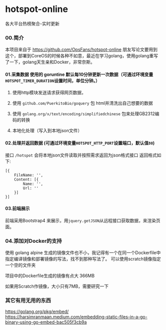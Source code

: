 # hotspot-online

各大平台热榜聚合-实时更新

### 00.简介
本项目来自于 https://github.com/OpsFans/hotspot-online
朋友写论文要用到这个，部署到CoreOS的时候各种不如意，最近在学习golang，使用golang重写了一下，golang天生亲和Docker，非常奈斯。

#### 01.采集数据 使用的 goruntine 默认每10分钟更新一次数据（可通过环境变量`HOTSPOT_TIMER_DURATION`设置时间，单位分钟。）
01. 使用http模块发送请求获得网页数据，

02. 使用 `github.com/PuerkitoBio/goquery` 包 html并清洗出自己想要的数据  

03. 使用 `golang.org/x/text/encoding/simplifiedchinese` 包来处理GB2312编码的转换

03. 本地化处理（写入到本地json文件）

#### 02.处理并返回数据 (可通过环境变量`HOTSPOT_HTTP_PORT`设置端口，默认值`80`)
接口  `/hotspot` 会将本地json文件读取并按照需求返回为json格式接口
返回格式如下:

```
[{
    FileName: '',
    Content: [{
        Name: '',
        Url: ''
    }]
}]
```

#### 03.前端展示
前端采用Bootstrap4 来展示，用`jquery.getJSON`从远程接口获取数据，来渲染页面。

### 04.添加对Docker的支持
使用 golang alpine 生成的镜像文件也不小，我记得有一个在同一个Dockerfile中指定编译镜像和部署镜像的写法，找不到那种写法了。
可以使用scratch镜像指定一个空的文件夹

项目中的Dockerfile生成的镜像有点大 366MB

如果用Scratch作镜像，大小只有7MB，需要研究一下


### 其它有用无用的东西
https://golang.org/pkg/embed/
https://harsimranmaan.medium.com/embedding-static-files-in-a-go-binary-using-go-embed-bac505f3cb9a
